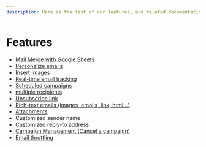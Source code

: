 ```yaml
---
description: Here is the list of our features, and related documentation
---
```


# Features

* [Mail Merge with Google Sheets](../quickstart/mail-merge-tutorial.md)
* [Personalize emails](../quickstart/mail-merge-tutorial.md)
* [Insert Images](images.md)
* [Real-time email tracking](email-tracking.md)
* [Scheduled campaigns](campaign-scheduling.md)
* [multiple recipients](multiple-recipients.md)
* [Unsubscribe link](unsubscribe-link.md)
* [Rich-text emails (images, emojis, link, html...)](rich-text-emails-html.md)
* [Attachments](attachments.md)
* Customized sender name
* Customized reply-to address
* [Campaign Management (Cancel a campaign)](canceling-an-email-campaign.md)
* [Email throttling](email-throttling.md)

